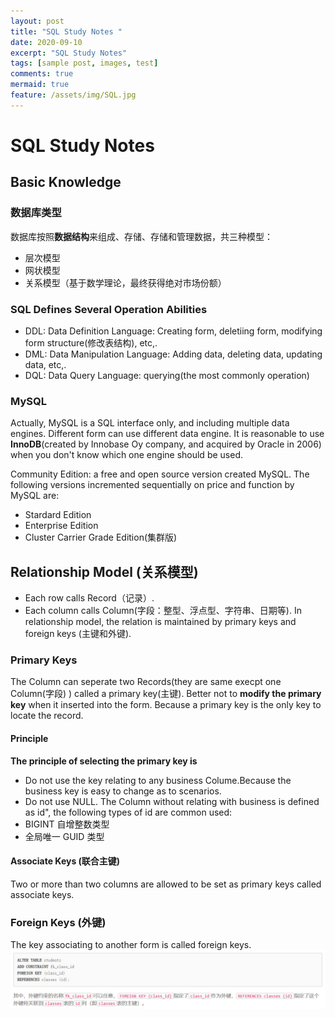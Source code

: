 ```yaml
---
layout: post
title: "SQL Study Notes "
date: 2020-09-10
excerpt: "SQL Study Notes"
tags: [sample post, images, test]
comments: true
mermaid: true
feature: /assets/img/SQL.jpg
---
```


# SQL Study Notes

## Basic Knowledge
### 数据库类型
数据库按照**数据结构**来组成、存储、存储和管理数据，共三种模型：
* 层次模型
* 网状模型
* 关系模型（基于数学理论，最终获得绝对市场份额）

### SQL Defines Several Operation Abilities
* DDL: Data Definition Language: Creating form, deletiing form, modifying form structure(修改表结构), etc,.
* DML: Data Manipulation Language: Adding data, deleting data, updating data, etc,.
* DQL: Data Query Language: querying(the most commonly operation) 

### MySQL 
Actually, MySQL is a SQL interface only, and including multiple data engines. 
Different form can use different data engine. It is reasonable to use **InnoDB**(created by Innobase Oy company, and acquired by Oracle in 2006) when you don't know which one engine should be used. 

Community Edition: a free and open source version created MySQL. 
The following versions incremented sequentially on price and function by MySQL are:
* Stardard Edition
* Enterprise Edition
* Cluster Carrier Grade Edition(集群版)

## Relationship Model (关系模型)
* Each row calls Record（记录）.
* Each column calls Column(字段：整型、浮点型、字符串、日期等).
In relationship model, the relation is maintained by primary keys and foreign keys (主键和外键). 

### Primary Keys
The Column can seperate two Records(they are same execpt one Column(字段) ) called a primary key(主键).
Better not to **modify the primary key** when it inserted into the form. Because a primary key is the only key to locate the record.

#### Principle
**The principle of selecting the primary key is**
* Do not use the key relating to any business Colume.Because the business key is easy to change as to scenarios. 
* Do not use NULL.
The Column without relating with business is defined as id", the following types of id are common used:
* BIGINT 自增整数类型  
* 全局唯一 GUID 类型

#### Associate Keys (联合主键)
Two or more than two columns are allowed to be set as primary keys called associate keys. 

### Foreign Keys (外键)
The key associating to another form is called foreign keys. 
![](https://github.com/Kimwangqing/pictures/blob/master/foreign%20key.jpg?raw=true)

### 